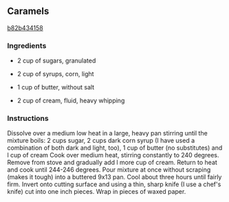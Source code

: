 ## Caramels

[b82b434158](http://www.food.com/recipe/caramels-50667)

### Ingredients

 - 2 cup of sugars, granulated

 - 2 cup of syrups, corn, light

 - 1 cup of butter, without salt

 - 2 cup of cream, fluid, heavy whipping

### Instructions

Dissolve over a medium low heat in a large, heavy pan stirring until the mixture boils: 2 cups sugar, 2 cups dark corn syrup (I have used a combination of both dark and light, too), 1 cup of butter (no substitutes) and l cup of cream Cook over medium heat, stirring constantly to 240 degrees. Remove from stove and gradually add l more cup of cream. Return to heat and cook until 244-246 degrees. Pour mixture at once without scraping (makes it tough) into a buttered 9x13 pan. Cool about three hours until fairly firm. Invert onto cutting surface and using a thin, sharp knife (I use a chef's knife) cut into one inch pieces. Wrap in pieces of waxed paper.